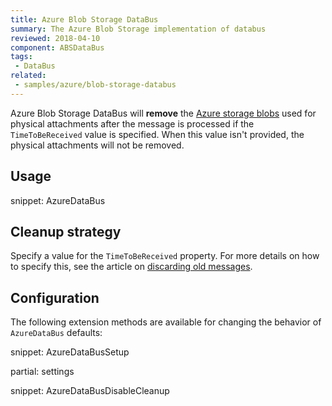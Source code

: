 ```yaml
---
title: Azure Blob Storage DataBus
summary: The Azure Blob Storage implementation of databus
reviewed: 2018-04-10
component: ABSDataBus
tags:
 - DataBus
related:
 - samples/azure/blob-storage-databus
---
```


Azure Blob Storage DataBus will **remove** the [Azure storage blobs](https://docs.microsoft.com/en-us/azure/storage/storage-dotnet-how-to-use-blobs) used for physical attachments after the message is processed if the `TimeToBeReceived` value is specified. When this value isn't provided, the physical attachments will not be removed.


## Usage

snippet: AzureDataBus


## Cleanup strategy

Specify a value for the `TimeToBeReceived` property. For more details on how to specify this, see the article on [discarding old messages](/nservicebus/messaging/discard-old-messages.md).


## Configuration

The following extension methods are available for changing the behavior of `AzureDataBus` defaults:

snippet: AzureDataBusSetup

partial: settings

snippet: AzureDataBusDisableCleanup